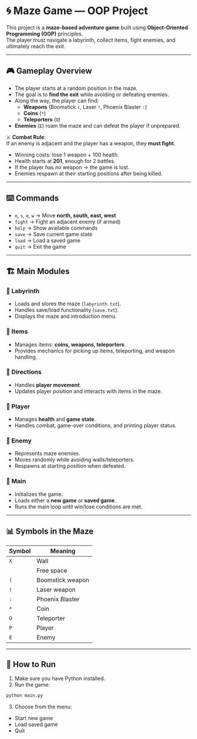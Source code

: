 # 🌀 Maze Game — OOP Project

This project is a **maze-based adventure game** built using **Object-Oriented Programming (OOP)** principles.  
The player must navigate a labyrinth, collect items, fight enemies, and ultimately reach the exit.

---

## 🎮 Gameplay Overview
- The player starts at a random position in the maze.  
- The goal is to **find the exit** while avoiding or defeating enemies.  
- Along the way, the player can find:
  - **Weapons** (Boomstick `(`, Laser `!`, Phoenix Blaster `:`)  
  - **Coins** (`*`)  
  - **Teleporters** (`O`)  
- **Enemies** (`E`) roam the maze and can defeat the player if unprepared.  

⚔️ **Combat Rule**:  
If an enemy is adjacent and the player has a weapon, they **must fight**.  
- Winning costs: lose 1 weapon + 100 health.  
- Health starts at **201**, enough for 2 battles.  
- If the player has no weapon → the game is lost.  
- Enemies respawn at their starting positions after being killed.  

---

## ⌨️ Commands
- `n`, `s`, `e`, `w` → Move **north, south, east, west**  
- `fight` → Fight an adjacent enemy (if armed)  
- `help` → Show available commands  
- `save` → Save current game state  
- `load` → Load a saved game  
- `quit` → Exit the game  

---

## 🏗️ Main Modules

### 🔹 Labyrinth
- Loads and stores the maze (`labyrinth.txt`).  
- Handles save/load functionality (`save.txt`).  
- Displays the maze and introduction menu.

### 🔹 Items
- Manages items: **coins, weapons, teleporters**.  
- Provides mechanics for picking up items, teleporting, and weapon handling.

### 🔹 Directions
- Handles **player movement**.  
- Updates player position and interacts with items in the maze.  

### 🔹 Player
- Manages **health** and **game state**.  
- Handles combat, game-over conditions, and printing player status.

### 🔹 Enemy
- Represents maze enemies.  
- Moves randomly while avoiding walls/teleporters.  
- Respawns at starting position when defeated.

### 🔹 Main
- Initializes the game.  
- Loads either a **new game** or **saved game**.  
- Runs the main loop until win/lose conditions are met.

---

## 📊 Symbols in the Maze
| Symbol | Meaning            |
|--------|--------------------|
| `X`    | Wall               |
| ` `    | Free space         |
| `(`    | Boomstick weapon   |
| `!`    | Laser weapon       |
| `:`    | Phoenix Blaster    |
| `*`    | Coin               |
| `O`    | Teleporter         |
| `P`    | Player             |
| `E`    | Enemy              |

---

## 🚀 How to Run
1. Make sure you have Python installed.  
2. Run the game:
```bash
python main.py
```
3. Choose from the menu:
- Start new game
- Load saved game
- Quit



